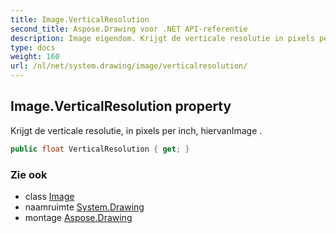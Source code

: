 ```yaml
---
title: Image.VerticalResolution
second_title: Aspose.Drawing voor .NET API-referentie
description: Image eigendom. Krijgt de verticale resolutie in pixels per inch hiervanImage .
type: docs
weight: 160
url: /nl/net/system.drawing/image/verticalresolution/
---
```

## Image.VerticalResolution property

Krijgt de verticale resolutie, in pixels per inch, hiervanImage .

```csharp
public float VerticalResolution { get; }
```

### Zie ook

* class [Image](../)
* naamruimte [System.Drawing](../../image/)
* montage [Aspose.Drawing](../../../)


